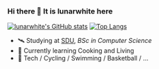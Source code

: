 ### Hi there 👋 It is lunarwhite here

[![lunarwhite's GitHub stats](https://github-readme-stats.vercel.app/api?username=lunarwhite&show_icons=true&theme=calm&count_private=true&include_all_commits=true&hide=contribs)]() [![Top Langs](https://github-readme-stats.vercel.app/api/top-langs/?username=lunarwhite&layout=compact&theme=calm&hide=jupyter%20notebook)]()

- 🛰 Studying at [SDU](https://www.sdu.edu.cn), _BSc in Computer Science_
- 🌱 Currently learning Cooking and Living
- 🎃 Tech / Cycling / Swimming / Basketball / ...
